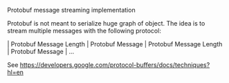 Protobuf message streaming implementation

Protobuf is not meant to serialize huge graph of object.
The idea is to stream multiple messages with the following protocol:


| Protobuf Message Length | Protobuf Message | Protobuf Message Length | Protobuf Message | ...


See https://developers.google.com/protocol-buffers/docs/techniques?hl=en
